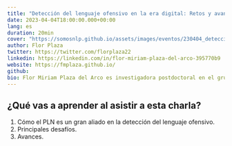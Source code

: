 ```yaml
---
title: "Detección del lenguaje ofensivo en la era digital: Retos y avances"
date: 2023-04-04T18:00:00.000+00:00
lang: es
duration: 20min
cover: "https://somosnlp.github.io/assets/images/eventos/230404_deteccion_del_lenguaje_ofensivo.jpg"
author: Flor Plaza
twitter: https://twitter.com/florplaza22
linkedin: https://linkedin.com/in/flor-miriam-plaza-del-arco-395770b9
website: https://fmplaza.github.io/
github:
bio: Flor Miriam Plaza del Arco es investigadora postdoctoral en el grupo MilaNLP en la Universidad Bocconi (Italia). Su especialidad dentro del área del PLN es la detección del discurso de odio y el análisis de emociones en las redes sociales. Ha participado en diferentes campañas de evaluación para la detección de comportamientos inapropiados como la misoginia o el sexismo. Es miembro de la Sociedad Española para el Procesamiento del Lenguaje Natural, la red PLN.net y la comunidad DiverTLes.
---
```


<EventSummary
    description="En esta charla se hablará sobre una de las tareas con más impacto social en el área del PLN: la detección del lenguaje ofensivo. Principales avances y desafíos actuales."
    poster="https://somosnlp.github.io/assets/images/eventos/230404_deteccion_del_lenguaje_ofensivo.jpg"
    video=""
    name=""
    website=""
    twitter=""
    linkedin=""
    github=""
    bio=""
/>

## ¿Qué vas a aprender al asistir a esta charla?

1. Cómo el PLN es un gran aliado en la detección del lenguaje ofensivo.
2. Principales desafíos.
3. Avances.
